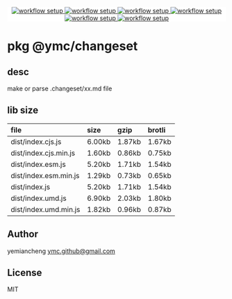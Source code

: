 <p align="center" style="background:white;">
<!-- github workflow stat:s -->
<!-- one line and center  -->
  <a href="https://github.com/YMC-GitHub">
    <img alt="workflow setup" src="https://img.shields.io/static/v1?label=pkg&message=done&color=ff69b4&style=flat-square" />
  </a>
  <a href="https://github.com/YMC-GitHub">
    <img alt="workflow setup" src="https://img.shields.io/static/v1?label=cod&message=done&color=ff69b4&style=flat-square" />
  </a>
    <a href="https://github.com/YMC-GitHub">
    <img alt="workflow setup" src="https://img.shields.io/static/v1?label=dep&message=done&color=ff69b4&style=flat-square" />
  </a>
  <a href="https://github.com/YMC-GitHub">
    <img alt="workflow setup" src="https://img.shields.io/static/v1?label=lin&message=done&color=ff69b4&style=flat-square" />
  </a>
    <a href="https://github.com/YMC-GitHub">
    <img alt="workflow setup" src="https://img.shields.io/static/v1?label=tes&message=fail&color=ff69b4&style=flat-square" />
  </a>
      <a href="https://github.com/YMC-GitHub">
    <img alt="workflow setup" src="https://img.shields.io/static/v1?label=pro&message=done&color=ff69b4&style=flat-square" />
  </a>


  <!-- https://img.shields.io/badge/<LABEL>-<MESSAGE>-<COLOR> -->
  <!-- https://img.shields.io/static/v1?label=<LABEL>&message=<MESSAGE>&color=<COLOR> -->
<!-- github workflow stat:e -->
</p>

# pkg @ymc/changeset

## desc
make or parse .changeset/xx.md file

## lib size  
file | size | gzip | brotli
:---- | :---- | :---- | :----
dist/index.cjs.js | 6.00kb | 1.87kb | 1.67kb
dist/index.cjs.min.js | 1.60kb | 0.86kb | 0.75kb
dist/index.esm.js | 5.20kb | 1.71kb | 1.54kb
dist/index.esm.min.js | 1.29kb | 0.73kb | 0.65kb
dist/index.js | 5.20kb | 1.71kb | 1.54kb
dist/index.umd.js | 6.90kb | 2.03kb | 1.80kb
dist/index.umd.min.js | 1.82kb | 0.96kb | 0.87kb

## Author
yemiancheng <ymc.github@gmail.com>

## License
MIT